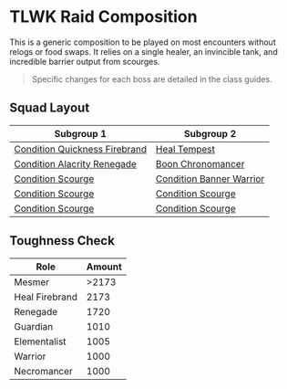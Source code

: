 # TLWK Raid Composition

This is a generic composition
to be played on most encounters
without relogs or food swaps.
It relies on a single healer,
an invincible tank,
and incredible barrier output from scourges.

> Specific changes for each boss
are detailed in the class guides.

## Squad Layout

| Subgroup 1                                          | Subgroup 2                                    |
| --------------------------------------------------- | --------------------------------------------- |
| [Condition Quickness Firebrand](/roles/guardian.md) | [Heal Tempest](/roles/elementalist.md)        |
| [Condition Alacrity Renegade](/roles/revenant.md)   | [Boon Chronomancer](/roles/mesmer.md)         |
| [Condition Scourge](/roles/necromancer.md)          | [Condition Banner Warrior](/roles/warrior.md) |
| [Condition Scourge](/roles/necromancer.md)          | [Condition Scourge](/roles/necromancer.md)    |
| [Condition Scourge](/roles/necromancer.md)          | [Condition Scourge](/roles/necromancer.md)    |

## Toughness Check

| Role           | Amount |
| -------------  | ------ |
| Mesmer         | >2173  | 
| Heal Firebrand | 2173   |
| Renegade       | 1720   |
| Guardian       | 1010   |
| Elementalist   | 1005   |
| Warrior        | 1000   |
| Necromancer    | 1000   |